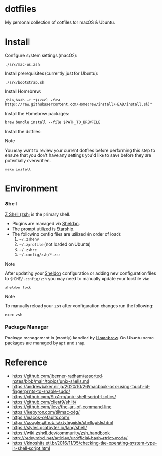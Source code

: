 dotfiles
========

My personal collection of dotfiles for macOS & Ubuntu.

Install
=======

Configure system settings (macOS):

```shell
./src/mac-os.zsh
```

Install prerequisites (currently just for Ubuntu):

```shell
./src/bootstrap.sh
```

Install Homebrew:

```shell
/bin/bash -c "$(curl -fsSL https://raw.githubusercontent.com/Homebrew/install/HEAD/install.sh)"
```

Install the Homebrew packages:

```shell
brew bundle install --file $PATH_TO_BREWFILE
```

Install the dotfiles:

> [!NOTE]
> You may want to review your current dotfiles before performing this step to
> ensure that you don't have any settings you'd like to save before they are
> potentially overwritten.

```shell
make install
```

Environment
===========

### Shell

[Z Shell (zsh)](https://zsh.sourceforge.io/) is the primary shell.

- Plugins are managed via [Sheldon](https://sheldon.cli.rs/).
- The prompt utilized is [Starship](https://starship.rs/).
- The following config files are utilized (in order of load):
    1. `~/.zshenv`
    2. `~/.zprofile` (not loaded on Ubuntu)
    3. `~/.zshrc`
    4. `~/.config/zsh/*.zsh`

> [!NOTE]
> After updating your [Sheldon](https://sheldon.cli.rs/) configuration or adding
> new configuration files to `$HOME/.config/zsh` you may need to manually update
> your lockfile via:
>
> ```shell
> sheldon lock
> ```

> [!NOTE]
> To manually reload your zsh after configuration changes run the following:
>
> ```shell
> exec zsh
> ```

### Package Manager

Package management is (mostly) handled by [Homebrew](https://brew.sh/). On
Ubuntu some packages are managed by `apt` and `snap`.

Reference
=========

- https://github.com/jbenner-radham/assorted-notes/blob/main/topics/unix-shells.md
- https://andrewbaker.ninja/2023/10/26/macbook-osx-using-touch-id-fingerprints-to-enable-sudo/
- https://github.com/SixArm/unix-shell-script-tactics/
- https://github.com/client9/shlib/
- https://github.com/jlevy/the-art-of-command-line
- https://leebyron.com/til/mac-xdg/
- https://macos-defaults.com/
- https://google.github.io/styleguide/shellguide.html
- https://styles.goatbytes.io/lang/shell/
- https://wiki.zshell.dev/community/zsh_handbook
- http://redsymbol.net/articles/unofficial-bash-strict-mode/
- https://kinoshita.eti.br/2016/11/05/checking-the-operating-system-type-in-shell-script.html
